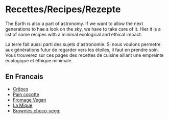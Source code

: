 # Recettes/Recipes/Rezepte

The Earth is also a part of astronomy. If we want to allow the next generations to hae a look on the sky, we have to take care of it.
Hier it is a list of some recipes with a minimal ecological and ethical impact.

La terre fait aussi parti des sujets d'astronomie. Si nous voulons permetre aux générations futur de regarder vers les étoiles, il faut en prendre soin.
Vous trouverez sur ces pages des recettes de cuisine aillant une empreinte écologique et éthique minimale.

## En Francais
- [Crêpes](Crepes/Crepes_fr.md)
- [Pain cocotte](pot_bread/pot_bread_fr.md)
- [Fromage Vegan](Vegan_Cheese/Vegan_Cheese_fr.md)
- [La Mique](mique/mique_fr.md)
- [Brownies choco-veggi](choco_veggi_brownie/choco_veggi_brownie.md)


